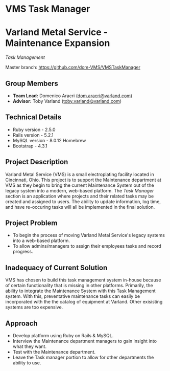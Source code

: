 # VMS Task Manager

# **Varland Metal Service - Maintenance Expansion**
*Task Management*

Master branch: https://github.com/dom-VMS/VMSTaskManager

## Group Members
- **Team Lead:** Domenico Aracri (dom.aracri@varland.com)
- **Advisor:** Toby Varland (toby.varland@varland.com)

## Technical Details
- Ruby version - 2.5.0
- Rails version - 5.2.1
- MySQL version - 8.0.12 Homebrew
- Bootstrap - 4.3.1

## Project Description
Varland Metal Service (VMS) is a small electroplating facility located in Cincinnati, Ohio. This project is to support the Maintenance department at VMS as they begin to bring the current Maintenance System out of the legacy system into a modern, web-based platform. The *Task Manager* section is an application where projects and their related tasks may be created and assigned to users. The ability to update information, log time, and have re-occuring tasks will all be implemented in the final solution.

## Project Problem
- To begin the process of moving Varland Metal Service's legacy systems into a web-based platform.
- To allow admins/managers to assign their employees tasks and record progress.

## Inadequacy of Current Solution
VMS has chosen to build this task management system in-house because of certain functionality that is missing in other platforms. Primarily, the ability to integrate the Maintenance System with this Task Management system. With this, preventative maintenance tasks can easily be incorporated with the the catalog of equipment at Varland. Other exisisting systems are too expensive.

## Approach
- Develop platform using Ruby on Rails & MySQL.
- Interview the Maintenance department managers to gain insight into what they want.
- Test with the Maintenance department.
- Leave the Task manager portion to allow for other departments the ability to use.